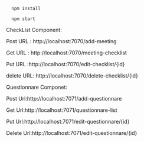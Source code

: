 
      npm install
      
      npm start

CheckList Component:


Post URL : http://localhost:7070/add-meeting

Get URL : http://localhost:7070/meeting-checklist

Put URL :http://localhost:7070/edit-checklist/{id}

delete URL: http://localhost:7070/delete-checklist/{id}


Questionnare Componet:

Post Url:http://localhost:7071/add-questionnare

Get Url:http://localhost:7071/questionnare-list

Put Url:http://localhost:7071/edit-questionnare/{id}

Delete Url:http://localhost:7071/edit-questionnare/{id}

